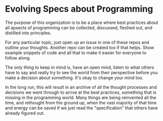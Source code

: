 
# Evolving Specs about Programming

The purpose of this organization is to be a place where best practices about all apsects of programming can be collected, discussed, fleshed out, and distilled into principles.

For any particular topic, just open up an issue in one of these repos and outline your thoughts. Another repo can be created too if that helps. Show example snippets of code and all that to make it easier for everyone to follow along.

The only thing to keep in mind is, have an open mind, listen to what others have to say and really try to see the world from their perspective before you make a decision about something. It's okay to change your mind too.

In the long run, this will result in an archive of all the thought processes and decisions we went through to arrive at the best practices, something that is missing in the programming world. Many things are being reinvented all the time, and rethought from the ground up, when the vast majority of that time and energy can be saved if we just read the "specification" that others have already figured out.